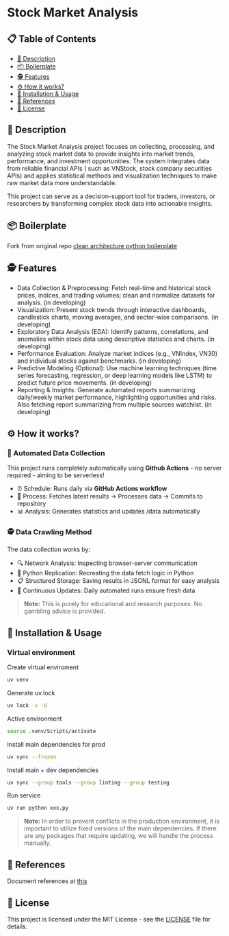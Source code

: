 # Stock Market Analysis

## 📋 Table of Contents

- [📖 Description](#-description)
- [📦 Boilerplate](#-boilerplate)
- [🕵️ Features](#-features)
- [⚙️ How it works?](#-how-it-works)
- [🚀 Installation & Usage](#-installation--usage)
- [📖 References](#-references)
- [📄 License](#-license)

## 📖 Description

The Stock Market Analysis project focuses on collecting, processing, and analyzing stock market data to provide insights
into market trends, performance, and investment opportunities. The system integrates data from reliable financial APIs (
such as VNStock, stock company securities APIs) and applies statistical methods and visualization techniques to make raw
market data more understandable.

This project can serve as a decision-support tool for traders, investors, or researchers by transforming complex stock
data into actionable insights.

<!--
- Data Collection & Preprocessing: Fetch real-time and historical stock prices, indices, and trading volumes; clean and
normalize datasets for analysis.
- Visualization: Present stock trends through interactive dashboards, candlestick charts, moving averages, and sector-wise
comparisons.
- Exploratory Data Analysis (EDA): Identify patterns, correlations, and anomalies within stock data using descriptive
statistics and charts.
- Performance Evaluation: Analyze market indices (e.g., VNIndex, VN30) and individual stocks against benchmarks.
- Predictive Modeling (Optional): Use machine learning techniques (time series forecasting, regression, or deep learning
models like LSTM) to predict future price movements.
- Reporting & Insights: Generate automated reports summarizing daily/weekly market performance, highlighting opportunities
and risks.
-->

## 📦 Boilerplate

Fork from original
repo [clean architecture python boilerplate](https://github.com/AnhTuPhi/clean-architecture-python-boilerplate)

## 🕵️ Features

- Data Collection & Preprocessing: Fetch real-time and historical stock prices, indices, and trading volumes; clean and
  normalize datasets for analysis. (in developing)
- Visualization: Present stock trends through interactive dashboards, candlestick charts, moving averages, and
  sector-wise comparisons. (in developing)
- Exploratory Data Analysis (EDA): Identify patterns, correlations, and anomalies within stock data using descriptive
  statistics and charts. (in developing)
- Performance Evaluation: Analyze market indices (e.g., VNIndex, VN30) and individual stocks against benchmarks. (in
  developing)
- Predictive Modeling (Optional): Use machine learning techniques (time series forecasting, regression, or deep learning
  models like LSTM) to predict future price movements. (in developing)
- Reporting & Insights: Generate automated reports summarizing daily/weekly market performance, highlighting
  opportunities and risks. Also fetching report summarizing from multiple sources watchlist. (in developing)

## ⚙️ How it works?

### 🤖 Automated Data Collection

This project runs completely automatically using **Github Actions** - no server required - aiming to be serverless!

- ⏰ Schedule: Runs daily via **GitHub Actions workflow**
- 🔄 Process: Fetches latest results → Processes data → Commits to repository
- 📊 Analysis: Generates statistics and updates /data automatically

### 🕵️ Data Crawling Method

The data collection works by:

- 🔍 Network Analysis: Inspecting browser-server communication
- 🐍 Python Replication: Recreating the data fetch logic in Python
- 📋 Structured Storage: Saving results in JSONL format for easy analysis
- 🔄 Continuous Updates: Daily automated runs ensure fresh data

> **Note:** This is purely for educational and research purposes. No gambling advice is provided.

## 🚀 Installation & Usage

### Virtual environment

Create virtual enviroment

```sh
uv venv
```

Generate uv.lock

```sh
uv lock -v -U
```

Active environment

```sh
source .venv/Scripts/activate
```

Install main dependencies for prod

```sh
uv sync --frozen
```

Install main + dev dependencies

```sh
uv sync --group tools --group linting --group testing

```

Run service

```sh
uv run python xxx.py
```

> **Note:** In order to prevent conflicts in the production environment, it is important to utilize fixed versions of
> the main dependencies. If there are any packages that require updating, we will handle the process manually.

## 📖 References

Document references at [this]()

## 📄 License

This project is licensed under the MIT License - see
the [LICENSE](https://github.com/AnhTuPhi/stock-market-analysis/blob/master/LICENSE) file for details.
